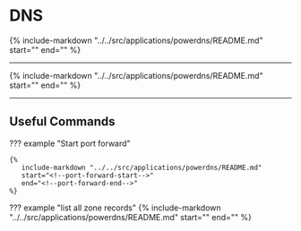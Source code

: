 # DNS

{%
   include-markdown "../../src/applications/powerdns/README.md"
   start="<!--description-start-->"
   end="<!--description-end-->"
%}

---

{%
   include-markdown "../../src/applications/powerdns/README.md"
   start="<!--header-start-->"
   end="<!--header-end-->"
%}

---


## Useful Commands

??? example "Start port forward"

    {%
       include-markdown "../../src/applications/powerdns/README.md"
       start="<!--port-forward-start-->"
       end="<!--port-forward-end-->"
    %}

??? example "list all zone records"
    {%
       include-markdown "../../src/applications/powerdns/README.md"
       start="<!--pdns-zone-elements-start-->"
       end="<!--pdns-zone-elements-end-->"
    %}
